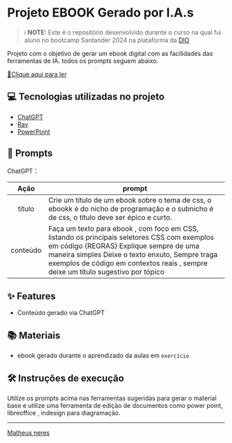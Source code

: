 
# Projeto EBOOK Gerado por I.A.s


 > ℹ️ **NOTE:** Este é o repositório desenvolvido durante o curso na qual fui aluno no bootcamp Santander 2024 na plataforma da [DIO](https://dio.me)

Projeto com o objetivo de gerar um ebook digital com as facilidades das ferramentas de IA. todos os prompts
seguem abaixo.

<a href="https://github.com/matheusneres15/ebook/blob/main/Ebook%20(1).pdf" title="View PDF now"> 📕Clique aqui para ler</a>

## 💻 Tecnologias utilizadas no projeto

- [ChatGPT](https://chat.openai.com/) 
- [Ray](https://ray.so/)
- [PowerPoint](https://www.microsoft.com/en/microsoft-365/powerpoint)

## 🧠 Prompts


ChatGPT：

|   Ação   | prompt                                                                                                                                                                                                                                                                         |
| :------: | ------------------------------------------------------------------------------------------------------------------------------------------------------------------------------------------------------------------------------------------------------------------------------ |
|  título  | Crie um título de um ebook sobre o tema de css, o ebookk é do nicho de programação e o subnicho é de css, o título deve ser épico e curto.                                                         |
| conteúdo | Faça um texto para ebook , com foco em CSS, listando os principais seletores CSS com exemplos em código {REGRAS} Explique sempre de uma maneira simples Deixe o texto enxuto, Sempre traga exemplos de código em contextos reais , sempre deixe um título sugestivo por tópico |



## ✨ Features

- Conteúdo gerado via ChatGPT

## 📚 Materiais

- ebook gerado durante o aprendizado da aulas em `exercício`

## 🛠️ Instruções de execução

Utilize os prompts acima nas ferramentas sugeridas para gerar o material base e utilize uma ferramenta de edição de documentos como power point, libreoffice , indesign para diagramação.



---

 [Matheus neres ](https://github.com/matheusneres15)
